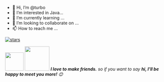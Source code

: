 - 👋 Hi, I’m @turbo
- 👀 I’m interested in Java...
- 🌱 I’m currently learning ...
- 💞️ I’m looking to collaborate on ...
- 📫 How to reach me ...

[![stars](https://github-readme-stats.vercel.app/api?username=turboyuu&show_icons=true)](https://github.com/turboYuu)

<!---
yutao-turbo/yutao-turbo is a ✨ special ✨ repository because its `README.md` (this file) appears on your GitHub profile.
You can click the Preview link to take a look at your changes.
--->
<img src="https://media.giphy.com/media/LnQjpWaON8nhr21vNW/giphy.gif" width="60"> <img src="https://media.giphy.com/media/WTuCaBt2X4TIdk5qok/giphy.gif" width="80"> <em><b>I love to make friends.</b> so if you want to say <b>hi, I'll be happy to meet you more!</b> 😊</em>
